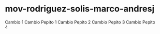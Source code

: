 # mov-rodriguez-solis-marco-andresj
Cambio 1
Cambio Pepito 1
Cambio Pepito 2
Cambio Pepito 3 
Cambio Pepito 4